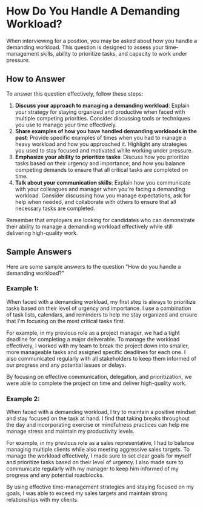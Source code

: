 How Do You Handle A Demanding Workload?
============================================================

When interviewing for a position, you may be asked about how you handle a demanding workload. This question is designed to assess your time-management skills, ability to prioritize tasks, and capacity to work under pressure.

How to Answer
-------------

To answer this question effectively, follow these steps:

1. **Discuss your approach to managing a demanding workload**: Explain your strategy for staying organized and productive when faced with multiple competing priorities. Consider discussing tools or techniques you use to manage your time effectively.
2. **Share examples of how you have handled demanding workloads in the past**: Provide specific examples of times when you had to manage a heavy workload and how you approached it. Highlight any strategies you used to stay focused and motivated while working under pressure.
3. **Emphasize your ability to prioritize tasks**: Discuss how you prioritize tasks based on their urgency and importance, and how you balance competing demands to ensure that all critical tasks are completed on time.
4. **Talk about your communication skills**: Explain how you communicate with your colleagues and manager when you're facing a demanding workload. Consider discussing how you manage expectations, ask for help when needed, and collaborate with others to ensure that all necessary tasks are completed.

Remember that employers are looking for candidates who can demonstrate their ability to manage a demanding workload effectively while still delivering high-quality work.

Sample Answers
--------------

Here are some sample answers to the question "How do you handle a demanding workload?"

### Example 1:

When faced with a demanding workload, my first step is always to prioritize tasks based on their level of urgency and importance. I use a combination of task lists, calendars, and reminders to help me stay organized and ensure that I'm focusing on the most critical tasks first.

For example, in my previous role as a project manager, we had a tight deadline for completing a major deliverable. To manage the workload effectively, I worked with my team to break the project down into smaller, more manageable tasks and assigned specific deadlines for each one. I also communicated regularly with all stakeholders to keep them informed of our progress and any potential issues or delays.

By focusing on effective communication, delegation, and prioritization, we were able to complete the project on time and deliver high-quality work.

### Example 2:

When faced with a demanding workload, I try to maintain a positive mindset and stay focused on the task at hand. I find that taking breaks throughout the day and incorporating exercise or mindfulness practices can help me manage stress and maintain my productivity levels.

For example, in my previous role as a sales representative, I had to balance managing multiple clients while also meeting aggressive sales targets. To manage the workload effectively, I made sure to set clear goals for myself and prioritize tasks based on their level of urgency. I also made sure to communicate regularly with my manager to keep him informed of my progress and any potential roadblocks.

By using effective time-management strategies and staying focused on my goals, I was able to exceed my sales targets and maintain strong relationships with my clients.
